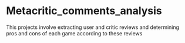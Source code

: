 # Metacritic_comments_analysis
This projects involve extracting user and critic reviews and determining pros and cons of each game according to these reviews

